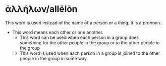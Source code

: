 # ἀλλήλων/allēlōn
This word is used instead of the name of a person or a thing. It is a pronoun.
* This word means each other or one another.
    * This word can be used when each person in a group does something for the other people in the group or to the other people in the group
    * This word is used when each person in a group is joined to the other people in the group in some way.

